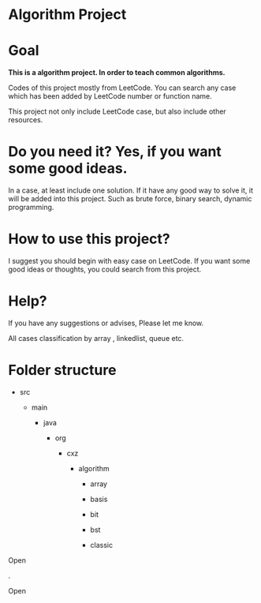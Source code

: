 # Algorithm Project
# Goal

**This is a algorithm project.  In order to teach  common algorithms.**



Codes of this project mostly from LeetCode. You can search any case which has been added by LeetCode number or function name.



This project not only include LeetCode case, but also include other resources.





# Do you need it? Yes, if you want some good ideas.

In a case, at least include one solution.  If it have any good way to solve it, it will be added into this project. Such as brute force, binary search, dynamic programming.



# How to use this project?

I suggest you should begin with easy case on LeetCode. If you want some good ideas or thoughts, you could search from this project.



# Help?

If you have any suggestions or advises, Please let me know.

 

All cases classification by array , linkedlist, queue etc.



# Folder structure

* src

  * main

    * java

      * org

        * cxz

          * algorithm

            * array

            * basis

            * bit

            * bst

            * classic

              





Open 

[CONTRIBUTING]: https://github.com/thunderzhi/Algorithm/blob/master/CONTRIBUTING.md

.

Open  

[CODE_OF_CONDUCT]: https://github.com/thunderzhi/Algorithm/blob/master/CODE_OF_CONDUCT.md













